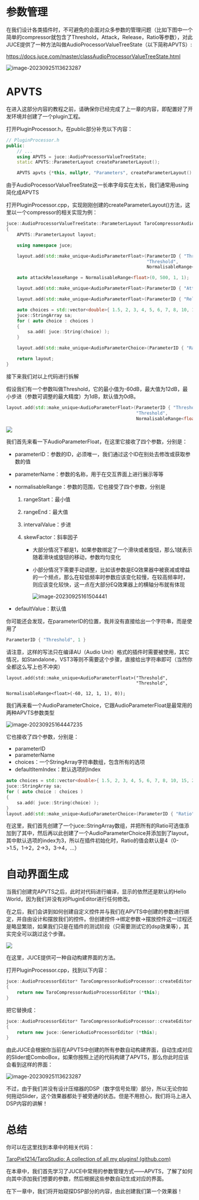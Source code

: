 # 参数管理

在我们设计各类插件时，不可避免的会面对众多参数的管理问题（比如下图中一个简单的compressor就包含了Threshold，Attack，Release，Ratio等参数），对此JUCE提供了一种方法叫做AudioProcessorValueTreeState（以下简称APVTS）: 

https://docs.juce.com/master/classAudioProcessorValueTreeState.html

![image-20230925113623287](https://cdn.jsdelivr.net/gh/TaroPie0224/blogImage@main/img/202309251136375.png)

# APVTS

在进入这部分内容的教程之前，请确保你已经完成了上一章的内容，即配置好了开发环境并创建了一个plugin工程。

打开PluginProcessor.h，在public部分补充以下内容：

```cpp
// PluginProcessor.h
public:
    // ...
    using APVTS = juce::AudioProcessorValueTreeState;
    static APVTS::ParameterLayout createParameterLayout();

    APVTS apvts {*this, nullptr, "Parameters", createParameterLayout() };
```

由于AudioProcessorValueTreeState这一长串字母实在太长，我们通常用using简化成APVTS

打开PluginProcessor.cpp，实现刚刚创建的createParameterLayout()方法，这里以一个compressor的相关实现为例：

```cpp
juce::AudioProcessorValueTreeState::ParameterLayout TaroCompressorAudioProcessor::createParameterLayout()
{
    APVTS::ParameterLayout layout;

    using namespace juce;

    layout.add(std::make_unique<AudioParameterFloat>(ParameterID { "Threshold", 1 },
                                                     "Threshold",
                                                     NormalisableRange<float>(-60, 12, 1, 1), 0));

    auto attackReleaseRange = NormalisableRange<float>(0, 500, 1, 1);

    layout.add(std::make_unique<AudioParameterFloat>(ParameterID { "Attack", 1 }, "Attack", attackReleaseRange, 50));

    layout.add(std::make_unique<AudioParameterFloat>(ParameterID { "Release", 1 }, "Release", attackReleaseRange, 250));

    auto choices = std::vector<double>{ 1.5, 2, 3, 4, 5, 6, 7, 8, 10, 15, 20, 50, 100 };
    juce::StringArray sa;
    for ( auto choice : choices )
    {
        sa.add( juce::String(choice) );
    }

    layout.add(std::make_unique<AudioParameterChoice>(ParameterID { "Ratio", 1 }, "Ratio", sa, 3));

    return layout;
}
```

接下来我们对以上代码进行拆解

假设我们有一个参数叫做Threshold，它的最小值为-60dB，最大值为12dB，最小步进（参数可调整的最大精度）为1dB，默认值为0dB。

```cpp
layout.add(std::make_unique<AudioParameterFloat>(ParameterID { "Threshold", 1 },
                                                 "Threshold",
                                                 NormalisableRange<float>(-60, 12, 1, 1), 0));
```

![](https://cdn.jsdelivr.net/gh/TaroPie0224/blogImage@main/img/202309251604164.png)

我们首先来看一下AudioParameterFloat，在这里它接收了四个参数，分别是：

- parameterID：参数的ID，必须唯一，我们通过这个ID在别处去修改或获取参数的值

- parameterName：参数的名称，用于在交互界面上进行展示等等

- normalisableRange：参数的范围，它也接受了四个参数，分别是
  
  1. rangeStart：最小值
  
  2. rangeEnd：最大值
  
  3. intervalValue：步进
  
  4. skewFactor：斜率因子
     
     - 大部分情况下都是1，如果参数绑定了一个滑块或者旋钮，那么1就表示随着滑块或旋钮的移动，参数均匀变化
     
     - 小部分情况下需要手动调整，比如该参数是EQ效果器中被衰减或增益的一个频点，那么在较低频率时参数应该变化较慢，在较高频率时，则应该变化较快，这一点在大部分EQ效果器上的横轴分布就有体现
       
       ![image-20230925161504441](https://cdn.jsdelivr.net/gh/TaroPie0224/blogImage@main/img/202309251615581.png)

- defaultValue：默认值

你可能还会发现，在parameterID的位置，我并没有直接给出一个字符串，而是使用了

```cpp
ParameterID { "Threshold", 1 }
```

请注意，这样的写法只在编译AU（Audio Unit）格式的插件时需要被使用，其它情况，如Standalone，VST3等则不需要这个步骤，直接给出字符串即可（当然你全都这么写上也不冲突）

```
layout.add(std::make_unique<AudioParameterFloat>("Threshold",
                                                 "Threshold",
                                                 NormalisableRange<float>(-60, 12, 1, 1), 0));
```

我们再来看一个AudioParameterChoice，它跟AudioParameterFloat是最常用的两种APVTS参数类型

![image-20230925164447235](https://cdn.jsdelivr.net/gh/TaroPie0224/blogImage@main/img/202309251644335.png)

它也接收了四个参数，分别是：

- parameterID
- parameterName
- choices：一个StringArray字符串数组，包含所有的选项
- defaultItemIndex：默认选项的Index

```cpp
auto choices = std::vector<double>{ 1.5, 2, 3, 4, 5, 6, 7, 8, 10, 15, 20, 50, 100 };
juce::StringArray sa;
for ( auto choice : choices )
{
    sa.add( juce::String(choice) );
}
layout.add(std::make_unique<AudioParameterChoice>(ParameterID { "Ratio", 1 }, "Ratio", sa, 3));
```

在这里，我们首先创建了一个juce::StringArray数组，并把所有的Ratio可选值添加到了其中，然后再以此创建了一个AudioParameterChoice并添加到了layout，其中默认选项的index为3，所以在插件初始化时，Ratio的值会默认是4（0->1.5，1->2，2->3，3->4，...）

# 自动界面生成

当我们创建完APVTS之后，此时对代码进行编译，显示的依然还是默认的Hello World，因为我们并没有对PluginEditor进行任何修改。

在之后，我们会讲到如何创建自定义控件并与我们在APVTS中创建的参数进行绑定，并自由设计和摆放我们的控件。但创建控件->绑定参数->摆放控件这一过程还是略显繁琐，如果我们只是在插件的测试阶段（只需要测试它的dsp效果等），其实完全可以跳过这个步骤。

![](https://cdn.jsdelivr.net/gh/TaroPie0224/blogImage@main/img/202309251700294.png)

在这里，JUCE提供可一种自动构建界面的方法。

打开PluginProcessor.cpp，找到以下内容：

```cpp
juce::AudioProcessorEditor* TaroCompressorAudioProcessor::createEditor()
{
    return new TaroCompressorAudioProcessorEditor (*this);
}
```

把它替换成：

```cpp
juce::AudioProcessorEditor* TaroCompressorAudioProcessor::createEditor()
{
    return new juce::GenericAudioProcessorEditor (*this);
}
```

由此JUCE会根据你当前在APVTS中创建的所有参数自动构建界面，自动生成对应的Slider或ComboBox，如果你按照上述的代码构建了APVTS，那么你此时应该会看到这样的界面：

![image-20230925113623287](https://cdn.jsdelivr.net/gh/TaroPie0224/blogImage@main/img/202309251705638.png)

不过，由于我们并没有设计压缩器的DSP（数字信号处理）部分，所以无论你如何拖动Slider，这个效果器都处于被旁通的状态。但是不用担心，我们将马上进入DSP内容的讲解！

# 总结

你可以在这里找到本章中的相关代码：

[TaroPie1214/TaroStudio: A collection of all my plugins! (github.com)](https://github.com/TaroPie1214/TaroStudio/tree/main/TaroCompressor)

在本章中，我们首先学习了JUCE中常用的参数管理方式——APVTS，了解了如何向其中添加我们想要的参数，然后根据这些参数自动生成对应的界面。

在下一章中，我们将开始窥探DSP部分的内容，由此创建我们第一个效果器！
